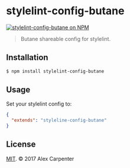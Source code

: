 # stylelint-config-butane

[![stylelint-config-butane on NPM](https://img.shields.io/npm/v/stylelint-config-butane.svg?style=flat-square)](https://www.npmjs.com/package/stylelint-config-butane)

> Butane shareable config for stylelint.

## Installation

```bash
$ npm install stylelint-config-butane
```

## Usage

Set your stylelint config to:

```json
{
  "extends": "styleline-config-butane"
}
```

## License

[MIT](https://opensource.org/licenses/MIT). © 2017 Alex Carpenter
